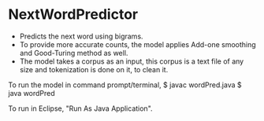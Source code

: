 # NextWordPredictor
- Predicts the next word using bigrams.
- To provide more accurate counts, the model applies Add-one smoothing and Good-Turing method as well.
- The model takes a corpus as an input, this corpus is a text file of any size and tokenization is done on it, to clean it.

To run the model in command prompt/terminal, 
  $ javac wordPred.java
  $ java wordPred <Corpus Name.txt>

To run in Eclipse, "Run As Java Application".
